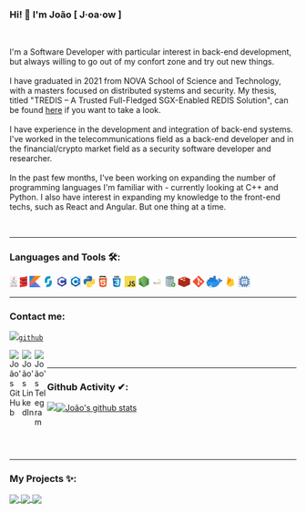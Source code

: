 ### Hi! 👋 I'm João [ J·oa·ow ]

<br/>
  
I'm a Software Developer with particular interest in back-end development, but always willing to go out of my confort zone and try out new things.<br/>
<br/>
I have graduated in 2021 from NOVA School of Science and Technology, with a masters focused on distributed systems and security.
My thesis, titled "TREDIS – A Trusted Full-Fledged SGX-Enabled REDIS Solution", can be found [here](https://run.unl.pt/bitstream/10362/116775/1/Reis_2021.pdf) if you want to take a look.<br/>
<br/>
I have experience in the development and integration of back-end systems. I've worked in the telecommunications field as a back-end developer and in the financial/crypto market field as a security software developer and researcher.<br/>
<br/>
In the past few months, I've been working on expanding the number of programming languages I'm familiar with - currently looking at C++ and Python. I also have interest in expanding my knowledge to the front-end techs, such as React and Angular. But one thing at a time.<br/>

<br/>

---

### Languages and Tools 🛠:

<code><img height="20" src="https://github.com/jcreis/jcreis/blob/main/tech-icons/java-icon.jpg"></code>
<code><img height="20" src="https://github.com/jcreis/jcreis/blob/main/tech-icons/scala-icon.png"></code>
<code><img height="20" src="https://github.com/jcreis/jcreis/blob/main/tech-icons/kotlin-icon.png"></code>
<code><img height="20" src="https://github.com/jcreis/jcreis/blob/main/tech-icons/sag-icon.png"></code>
<code><img height="20" src="https://github.com/jcreis/jcreis/blob/main/tech-icons/c-icon.png"></code>
<code><img height="20" src="https://github.com/jcreis/jcreis/blob/main/tech-icons/cpp-icon.png"></code>
<code><img height="20" src="https://github.com/jcreis/jcreis/blob/main/tech-icons/python-icon.png"></code>
<code><img height="20" src="https://github.com/jcreis/jcreis/blob/main/tech-icons/html-icon.png"></code>
<code><img height="20" src="https://github.com/jcreis/jcreis/blob/main/tech-icons/css-icon.png"></code>
<code><img height="20" src="https://github.com/jcreis/jcreis/blob/main/tech-icons/javascript-icon.png"></code>
<code><img height="20" src="https://github.com/jcreis/jcreis/blob/main/tech-icons/nodejs-icon.png"></code>
<code><img height="20" src="https://github.com/jcreis/jcreis/blob/main/tech-icons/mysql-icon.png"></code>
<code><img height="20" src="https://github.com/jcreis/jcreis/blob/main/tech-icons/oraclesql-icon.png"></code>
<code><img height="20" src="https://github.com/jcreis/jcreis/blob/main/tech-icons/redis-icon.png"></code>
<code><img height="20" src="https://github.com/jcreis/jcreis/blob/main/tech-icons/git-icon.png"></code>
<code><img height="20" src="https://github.com/jcreis/jcreis/blob/main/tech-icons/docker-icon.png"></code>
<code><img height="20" src="https://github.com/jcreis/jcreis/blob/main/tech-icons/firebase-icon.png"></code>
<code><img height="20" src="https://github.com/jcreis/jcreis/blob/main/tech-icons/sgx-icon.png"></code>


---

### Contact me:

<code><img height="20" src="https://upload.wikimedia.org/wikipedia/commons/thumb/a/ae/Github-desktop-logo-symbol.svg/1024px-Github-desktop-logo-symbol.svg.png">[github]</code>
  
[<img align="left" alt="João's GitHub" width="22px" src="https://upload.wikimedia.org/wikipedia/commons/thumb/a/ae/Github-desktop-logo-symbol.svg/1024px-Github-desktop-logo-symbol.svg.png" />][github]
[<img align="left" alt="João's LinkedIn" width="22px" src="https://cdn3.iconfinder.com/data/icons/inficons/512/linkedin.png" />][linkedin]
[<img align="left" alt="João's Telegram" width="22px" src="https://web.telegram.org/img/logo_share.png" />][telegram]

<br />

---

### Github Activity ✔:

<a href="https://github.com/jcreis">
  <img align="left" src="https://github-readme-stats.vercel.app/api/top-langs/?username=jcreis&theme=tokyonight" />
  </a>

<a href="https://github.com/jcreis">
 <img align="center" src="https://github-readme-stats.vercel.app/api?username=jcreis&show_icons=true&theme=tokyonight&line_height=27" alt="João's github stats"/>
</a>

<br/>
<br/>
<br/>
<br/>
<br/>

---

### My Projects ✨:


<a href="https://github.com/jcreis/VacationManager">
  <img align="center" src="https://github-readme-stats.vercel.app/api/pin/?username=jcreis&repo=VacationManager&theme=tokyonight" />
</a>

<a href="https://github.com/jcreis/sparkApp">
  <img align="center" src="https://github-readme-stats.vercel.app/api/pin/?username=jcreis&repo=sparkApp&theme=tokyonight" />
</a>

<a href="https://github.com/jcreis/SpringShellApp">
 <img align="center" src="https://github-readme-stats.vercel.app/api/pin/?username=jcreis&repo=SpringShellApp&theme=tokyonight" />
</a>


[github]: https://github.com/jcreis
[linkedin]: https://linkedin.com/in/joaoreis96
[telegram]: https://t.me/jcreis96
